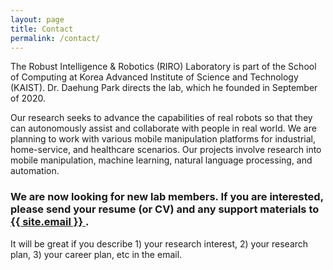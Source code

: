 ```yaml
---
layout: page
title: Contact
permalink: /contact/
---
```


The Robust Intelligence & Robotics (RIRO) Laboratory is part of the School of Computing at Korea Advanced Institute of Science and Technology (KAIST). Dr. Daehung Park directs the lab, which he founded in September of 2020.   

Our research seeks to advance the capabilities of real robots so that they can autonomously assist and collaborate with people in real world. We are planning to work with various mobile manipulation platforms for industrial, home-service, and healthcare scenarios. Our projects involve research into mobile manipulation, machine learning, natural language processing, and automation. 

<h3> We are now looking for new lab members. If you are interested, please send your resume (or CV) and any support materials to
    <a href="mailto:{{ site.email}}">
       <i class="fa fa-envelope-o"></i>
       <span class="username">{{ site.email }}</span>
    </a>.
</h3>

It will be great if you describe 1) your research interest, 2) your research plan, 3) your career plan, etc in the email. 

